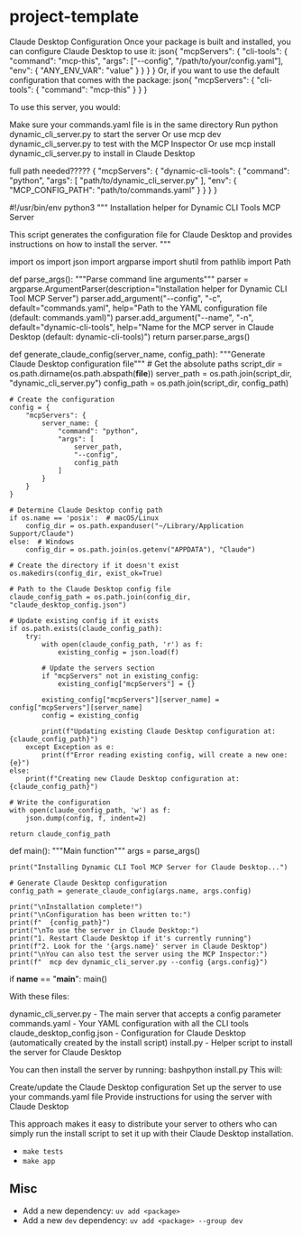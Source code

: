# project-template




Claude Desktop Configuration
Once your package is built and installed, you can configure Claude Desktop to use it:
json{
  "mcpServers": {
    "cli-tools": {
      "command": "mcp-this",
      "args": ["--config", "/path/to/your/config.yaml"],
      "env": {
        "ANY_ENV_VAR": "value"
      }
    }
  }
}
Or, if you want to use the default configuration that comes with the package:
json{
  "mcpServers": {
    "cli-tools": {
      "command": "mcp-this"
    }
  }
}

















To use this server, you would:

Make sure your commands.yaml file is in the same directory
Run python dynamic_cli_server.py to start the server
Or use mcp dev dynamic_cli_server.py to test with the MCP Inspector
Or use mcp install dynamic_cli_server.py to install in Claude Desktop



full path needed?????
{
  "mcpServers": {
    "dynamic-cli-tools": {
      "command": "python",
      "args": [
        "path/to/dynamic_cli_server.py"
      ],
      "env": {
        "MCP_CONFIG_PATH": "path/to/commands.yaml"
      }
    }
  }
}




#!/usr/bin/env python3
"""
Installation helper for Dynamic CLI Tools MCP Server

This script generates the configuration file for Claude Desktop
and provides instructions on how to install the server.
"""

import os
import json
import argparse
import shutil
from pathlib import Path

def parse_args():
    """Parse command line arguments"""
    parser = argparse.ArgumentParser(description="Installation helper for Dynamic CLI Tool MCP Server")
    parser.add_argument("--config", "-c", default="commands.yaml",
                        help="Path to the YAML configuration file (default: commands.yaml)")
    parser.add_argument("--name", "-n", default="dynamic-cli-tools",
                        help="Name for the MCP server in Claude Desktop (default: dynamic-cli-tools)")
    return parser.parse_args()

def generate_claude_config(server_name, config_path):
    """Generate Claude Desktop configuration file"""
    # Get the absolute paths
    script_dir = os.path.dirname(os.path.abspath(__file__))
    server_path = os.path.join(script_dir, "dynamic_cli_server.py")
    config_path = os.path.join(script_dir, config_path)
    
    # Create the configuration
    config = {
        "mcpServers": {
            server_name: {
                "command": "python",
                "args": [
                    server_path,
                    "--config",
                    config_path
                ]
            }
        }
    }
    
    # Determine Claude Desktop config path
    if os.name == 'posix':  # macOS/Linux
        config_dir = os.path.expanduser("~/Library/Application Support/Claude")
    else:  # Windows
        config_dir = os.path.join(os.getenv("APPDATA"), "Claude")
    
    # Create the directory if it doesn't exist
    os.makedirs(config_dir, exist_ok=True)
    
    # Path to the Claude Desktop config file
    claude_config_path = os.path.join(config_dir, "claude_desktop_config.json")
    
    # Update existing config if it exists
    if os.path.exists(claude_config_path):
        try:
            with open(claude_config_path, 'r') as f:
                existing_config = json.load(f)
            
            # Update the servers section
            if "mcpServers" not in existing_config:
                existing_config["mcpServers"] = {}
            
            existing_config["mcpServers"][server_name] = config["mcpServers"][server_name]
            config = existing_config
            
            print(f"Updating existing Claude Desktop configuration at: {claude_config_path}")
        except Exception as e:
            print(f"Error reading existing config, will create a new one: {e}")
    else:
        print(f"Creating new Claude Desktop configuration at: {claude_config_path}")
    
    # Write the configuration
    with open(claude_config_path, 'w') as f:
        json.dump(config, f, indent=2)
    
    return claude_config_path

def main():
    """Main function"""
    args = parse_args()
    
    print("Installing Dynamic CLI Tool MCP Server for Claude Desktop...")
    
    # Generate Claude Desktop configuration
    config_path = generate_claude_config(args.name, args.config)
    
    print("\nInstallation complete!")
    print("\nConfiguration has been written to:")
    print(f"  {config_path}")
    print("\nTo use the server in Claude Desktop:")
    print("1. Restart Claude Desktop if it's currently running")
    print(f"2. Look for the '{args.name}' server in Claude Desktop")
    print("\nYou can also test the server using the MCP Inspector:")
    print(f"  mcp dev dynamic_cli_server.py --config {args.config}")
    
if __name__ == "__main__":
    main()






With these files:

dynamic_cli_server.py - The main server that accepts a config parameter
commands.yaml - Your YAML configuration with all the CLI tools
claude_desktop_config.json - Configuration for Claude Desktop (automatically created by the install script)
install.py - Helper script to install the server for Claude Desktop

You can then install the server by running:
bashpython install.py
This will:

Create/update the Claude Desktop configuration
Set up the server to use your commands.yaml file
Provide instructions for using the server with Claude Desktop

This approach makes it easy to distribute your server to others who can simply run the install script to set it up with their Claude Desktop installation.




- `make tests`
- `make app`


## Misc

- Add a new dependency: `uv add <package>`
- Add a new `dev` dependency: `uv add <package> --group dev`
